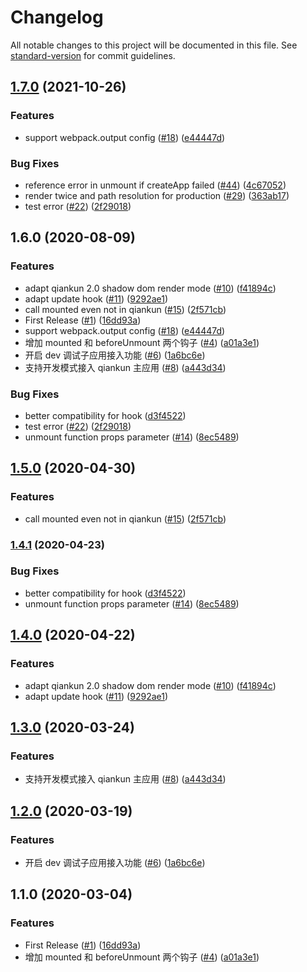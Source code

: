 # Changelog

All notable changes to this project will be documented in this file. See [standard-version](https://github.com/conventional-changelog/standard-version) for commit guidelines.

## [1.7.0](https://github.com/FEMessage/nuxt-micro-frontend/compare/v1.5.0...v1.7.0) (2021-10-26)


### Features

* support webpack.output config  ([#18](https://github.com/FEMessage/nuxt-micro-frontend/issues/18)) ([e44447d](https://github.com/FEMessage/nuxt-micro-frontend/commit/e44447d9544ed2badb19b59d6529c5805674f799))


### Bug Fixes

* reference error in unmount if createApp failed ([#44](https://github.com/FEMessage/nuxt-micro-frontend/issues/44)) ([4c67052](https://github.com/FEMessage/nuxt-micro-frontend/commit/4c67052066ca1cd5cb71d0610f12114c7de210b0))
* render twice and path resolution for production ([#29](https://github.com/FEMessage/nuxt-micro-frontend/issues/29)) ([363ab17](https://github.com/FEMessage/nuxt-micro-frontend/commit/363ab179e6fd81f43eeed25b1c591a55fc891a71))
* test error ([#22](https://github.com/FEMessage/nuxt-micro-frontend/issues/22)) ([2f29018](https://github.com/FEMessage/nuxt-micro-frontend/commit/2f2901867e661275711830e0d188a646617b21a7))

## 1.6.0 (2020-08-09)


### Features

* adapt qiankun 2.0 shadow dom render mode ([#10](https://github.com/FEMessage/nuxt-micro-frontend/issues/10)) ([f41894c](https://github.com/FEMessage/nuxt-micro-frontend/commit/f41894c34ced3d309a1aad3b63cab3e756f2a288))
* adapt update hook ([#11](https://github.com/FEMessage/nuxt-micro-frontend/issues/11)) ([9292ae1](https://github.com/FEMessage/nuxt-micro-frontend/commit/9292ae1797ea07e5baf6ac465c4a08d334cc9888))
* call mounted even not in qiankun ([#15](https://github.com/FEMessage/nuxt-micro-frontend/issues/15)) ([2f571cb](https://github.com/FEMessage/nuxt-micro-frontend/commit/2f571cbea77cd824f3c031fecbf85789ee20b9bc))
* First Release ([#1](https://github.com/FEMessage/nuxt-micro-frontend/issues/1)) ([16dd93a](https://github.com/FEMessage/nuxt-micro-frontend/commit/16dd93ab25157dd0cb5fb10b5056c5809b24e38c))
* support webpack.output config  ([#18](https://github.com/FEMessage/nuxt-micro-frontend/issues/18)) ([e44447d](https://github.com/FEMessage/nuxt-micro-frontend/commit/e44447d9544ed2badb19b59d6529c5805674f799))
* 增加 mounted 和 beforeUnmount 两个钩子 ([#4](https://github.com/FEMessage/nuxt-micro-frontend/issues/4)) ([a01a3e1](https://github.com/FEMessage/nuxt-micro-frontend/commit/a01a3e142a13e7dc459ff1d45bd5c5138b52ce1c))
* 开启 dev 调试子应用接入功能 ([#6](https://github.com/FEMessage/nuxt-micro-frontend/issues/6)) ([1a6bc6e](https://github.com/FEMessage/nuxt-micro-frontend/commit/1a6bc6eaa7613fd14116dea9429e3e5dc01df871))
* 支持开发模式接入 qiankun 主应用 ([#8](https://github.com/FEMessage/nuxt-micro-frontend/issues/8)) ([a443d34](https://github.com/FEMessage/nuxt-micro-frontend/commit/a443d3440ec9e19f62b8e101638589906a3241ed))


### Bug Fixes

* better compatibility for hook ([d3f4522](https://github.com/FEMessage/nuxt-micro-frontend/commit/d3f4522579e156c735d40987c5f18b49a3ed9e78))
* test error ([#22](https://github.com/FEMessage/nuxt-micro-frontend/issues/22)) ([2f29018](https://github.com/FEMessage/nuxt-micro-frontend/commit/2f2901867e661275711830e0d188a646617b21a7))
* unmount function props parameter ([#14](https://github.com/FEMessage/nuxt-micro-frontend/issues/14)) ([8ec5489](https://github.com/FEMessage/nuxt-micro-frontend/commit/8ec54891e01df347b7a0ce5fe16aebd1020b11ad))

## [1.5.0](https://github.com/FEMessage/nuxt-micro-frontend/compare/v1.4.1...v1.5.0) (2020-04-30)


### Features

* call mounted even not in qiankun ([#15](https://github.com/FEMessage/nuxt-micro-frontend/issues/15)) ([2f571cb](https://github.com/FEMessage/nuxt-micro-frontend/commit/2f571cbea77cd824f3c031fecbf85789ee20b9bc))

### [1.4.1](https://github.com/FEMessage/nuxt-micro-frontend/compare/v1.4.0...v1.4.1) (2020-04-23)


### Bug Fixes

* better compatibility for hook ([d3f4522](https://github.com/FEMessage/nuxt-micro-frontend/commit/d3f4522579e156c735d40987c5f18b49a3ed9e78))
* unmount function props parameter ([#14](https://github.com/FEMessage/nuxt-micro-frontend/issues/14)) ([8ec5489](https://github.com/FEMessage/nuxt-micro-frontend/commit/8ec54891e01df347b7a0ce5fe16aebd1020b11ad))

## [1.4.0](https://github.com/FEMessage/nuxt-micro-frontend/compare/v1.3.0...v1.4.0) (2020-04-22)


### Features

* adapt qiankun 2.0 shadow dom render mode ([#10](https://github.com/FEMessage/nuxt-micro-frontend/issues/10)) ([f41894c](https://github.com/FEMessage/nuxt-micro-frontend/commit/f41894c34ced3d309a1aad3b63cab3e756f2a288))
* adapt update hook ([#11](https://github.com/FEMessage/nuxt-micro-frontend/issues/11)) ([9292ae1](https://github.com/FEMessage/nuxt-micro-frontend/commit/9292ae1797ea07e5baf6ac465c4a08d334cc9888))

## [1.3.0](https://github.com/FEMessage/nuxt-micro-frontend/compare/v1.2.0...v1.3.0) (2020-03-24)


### Features

* 支持开发模式接入 qiankun 主应用 ([#8](https://github.com/FEMessage/nuxt-micro-frontend/issues/8)) ([a443d34](https://github.com/FEMessage/nuxt-micro-frontend/commit/a443d3440ec9e19f62b8e101638589906a3241ed))

## [1.2.0](https://github.com/FEMessage/nuxt-micro-frontend/compare/v1.1.0...v1.2.0) (2020-03-19)


### Features

* 开启 dev 调试子应用接入功能 ([#6](https://github.com/FEMessage/nuxt-micro-frontend/issues/6)) ([1a6bc6e](https://github.com/FEMessage/nuxt-micro-frontend/commit/1a6bc6eaa7613fd14116dea9429e3e5dc01df871))

## 1.1.0 (2020-03-04)


### Features

* First Release ([#1](https://github.com/FEMessage/nuxt-micro-frontend/issues/1)) ([16dd93a](https://github.com/FEMessage/nuxt-micro-frontend/commit/16dd93ab25157dd0cb5fb10b5056c5809b24e38c))
* 增加 mounted 和 beforeUnmount 两个钩子 ([#4](https://github.com/FEMessage/nuxt-micro-frontend/issues/4)) ([a01a3e1](https://github.com/FEMessage/nuxt-micro-frontend/commit/a01a3e142a13e7dc459ff1d45bd5c5138b52ce1c))
